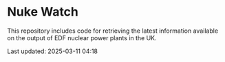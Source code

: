 # Nuke Watch

This repository includes code for retrieving the latest information available on the output of EDF nuclear power plants in the UK.

Last updated: 2025-03-11 04:18
